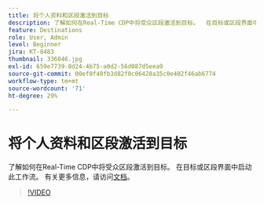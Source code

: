 ```yaml
---
title: 将个人资料和区段激活到目标
description: 了解如何在Real-Time CDP中将受众区段激活到目标。  在目标或区段界面中启动此工作流。
feature: Destinations
role: User, Admin
level: Beginner
jira: KT-8483
thumbnail: 336046.jpg
exl-id: 659e7739-8d24-4b75-a0d2-56d087d5eea9
source-git-commit: 00ef0f40fb3d82f0c06428a35c0e402f46ab6774
workflow-type: tm+mt
source-wordcount: '71'
ht-degree: 29%

---
```


# 将个人资料和区段激活到目标

了解如何在Real-Time CDP中将受众区段激活到目标。  在目标或区段界面中启动此工作流。 有关更多信息，请访问[文档](https://experienceleague.adobe.com/docs/experience-platform/destinations/ui/activate/activation-overview.html)。

>[!VIDEO](https://video.tv.adobe.com/v/336046/?learn=on)

